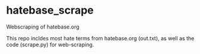 # hatebase_scrape
 Webscraping of hatebase.org

 This repo incldes most hate terms from hatebase.org (out.txt), as well as the code (scrape.py) for web-scraping.
